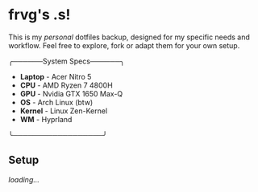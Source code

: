 # frvg's .s!
This is my *personal* dotfiles backup, designed for my specific needs and workflow. Feel free to explore, fork or adapt them for your own setup.

╭──────System Specs──────╮

 - **Laptop**  - Acer Nitro 5
 - **CPU** - AMD Ryzen 7 4800H
 - **GPU** - Nvidia GTX 1650 Max-Q
 - **OS** - Arch Linux (btw)
 - **Kernel** - Linux Zen-Kernel
 - **WM** - Hyprland
 

╰──────────────────╯

## Setup
*loading...*
